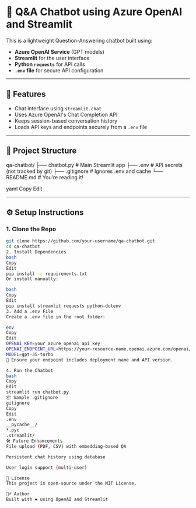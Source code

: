 # 💬 Q&A Chatbot using Azure OpenAI and Streamlit

This is a lightweight Question-Answering chatbot built using:

- **Azure OpenAI Service** (GPT models)
- **Streamlit** for the user interface
- **Python `requests`** for API calls
- **`.env` file** for secure API configuration

---

## 🚀 Features

- Chat interface using `streamlit.chat`
- Uses Azure OpenAI's Chat Completion API
- Keeps session-based conversation history
- Loads API keys and endpoints securely from a `.env` file

---

## 🧱 Project Structure

qa-chatbot/
├── chatbot.py # Main Streamlit app
├── .env # API secrets (not tracked by git)
├── .gitignore # Ignores .env and cache
└── README.md # You’re reading it!

yaml
Copy
Edit

---

## ⚙️ Setup Instructions

### 1. Clone the Repo

```bash
git clone https://github.com/your-username/qa-chatbot.git
cd qa-chatbot
2. Install Dependencies
bash
Copy
Edit
pip install -r requirements.txt
Or install manually:

bash
Copy
Edit
pip install streamlit requests python-dotenv
3. Add a .env File
Create a .env file in the root folder:

env
Copy
Edit
OPENAI_KEY=your_azure_openai_api_key
OPENAI_ENDPOINT_URL=https://your-resource-name.openai.azure.com/openai/deployments/your-deployment-name/chat/completions?api-version=2023-05-15
MODEL=gpt-35-turbo
📌 Ensure your endpoint includes deployment name and API version.

4. Run the Chatbot
bash
Copy
Edit
streamlit run chatbot.py
📦 Sample .gitignore
gitignore
Copy
Edit
.env
__pycache__/
*.pyc
.streamlit/
🛠 Future Enhancements
File upload (PDF, CSV) with embedding-based QA

Persistent chat history using database

User login support (multi-user)

📄 License
This project is open-source under the MIT License.

🙋‍♂️ Author
Built with ❤️ using OpenAI and Streamlit
